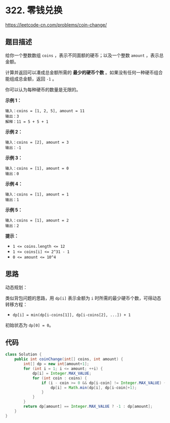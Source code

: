# 322. 零钱兑换

https://leetcode-cn.com/problems/coin-change/

## 题目描述

给你一个整数数组 `coins` ，表示不同面额的硬币；以及一个整数 `amount` ，表示总金额。

计算并返回可以凑成总金额所需的 **最少的硬币个数** 。如果没有任何一种硬币组合能组成总金额，返回 `-1` 。

你可以认为每种硬币的数量是无限的。

 

**示例 1：**

```
输入：coins = [1, 2, 5], amount = 11
输出：3 
解释：11 = 5 + 5 + 1
```

**示例 2：**

```
输入：coins = [2], amount = 3
输出：-1
```

**示例 3：**

```
输入：coins = [1], amount = 0
输出：0
```

**示例 4：**

```
输入：coins = [1], amount = 1
输出：1
```

**示例 5：**

```
输入：coins = [1], amount = 2
输出：2
```



**提示：**

* `1 <= coins.length <= 12`
* `1 <= coins[i] <= 2^31 - 1`
* `0 <= amount <= 10^4`



## 思路

动态规划：

类似背包问题的思路，用 `dp[i]` 表示金额为 `i` 时所需的最少硬币个数，可得动态转移方程：

* `dp[i] = min(dp[i-coins[1]], dp[i-coins[2], ...]) + 1`

初始状态为 `dp[0] = 0`。



## 代码

```java
class Solution {
    public int coinChange(int[] coins, int amount) {
        int[] dp = new int[amount+1];
        for (int i = 1; i <= amount; ++i) {
            dp[i] = Integer.MAX_VALUE;
            for (int coin : coins) {
                if (i - coin >= 0 && dp[i-coin] != Integer.MAX_VALUE) {
                    dp[i] = Math.min(dp[i], dp[i-coin]+1);
                }
            }
        }
        return dp[amount] == Integer.MAX_VALUE ? -1 : dp[amount];
    }
}
```

